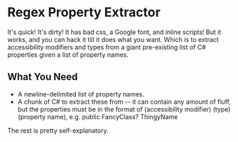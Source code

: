 # Regex Property Extractor

It's quick! It's dirty! It has bad css, a Google font, and inline scripts! But it works, and you can hack it till it does what you want. Which is to extract accessibility modifiers and types from a giant pre-existing list of C# properties given a list of property names. 

## What You Need

* A newline-delimited list of property names. 
* A chunk of C# to extract these from -- it can contain any amount of fluff, but the properties must be in the format of (accessibility modifier) (type) (property name), e.g. public FancyClass? ThingyName

The rest is pretty self-explanatory. 

